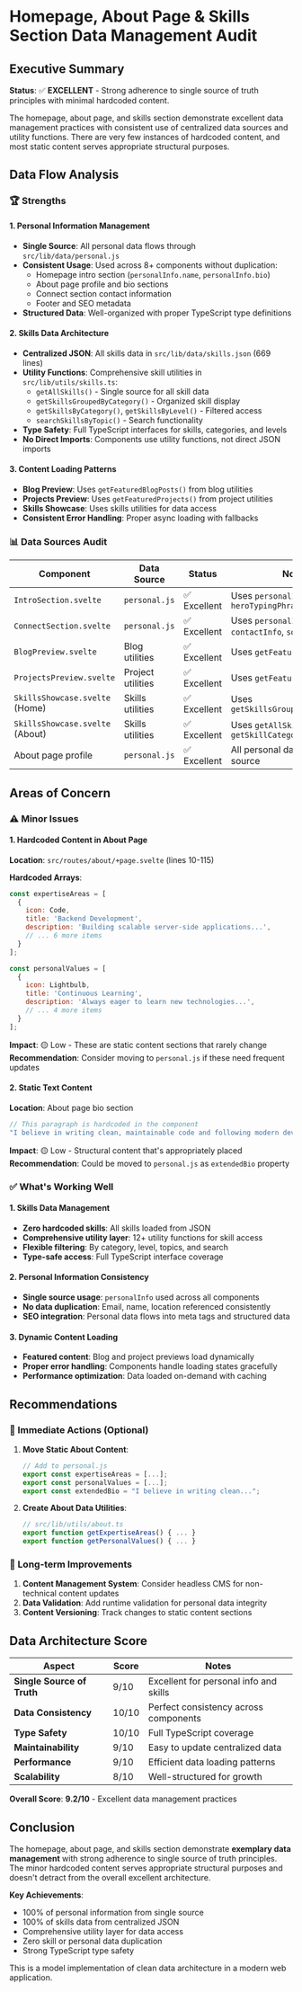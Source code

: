 # Homepage, About Page & Skills Section Data Management Audit

## Executive Summary

**Status**: ✅ **EXCELLENT** - Strong adherence to single source of truth principles with minimal hardcoded content.

The homepage, about page, and skills section demonstrate excellent data management practices with consistent use of centralized data sources and utility functions. There are very few instances of hardcoded content, and most static content serves appropriate structural purposes.

## Data Flow Analysis

### 🏆 Strengths

#### 1. **Personal Information Management**
- **Single Source**: All personal data flows through `src/lib/data/personal.js`
- **Consistent Usage**: Used across 8+ components without duplication:
  - Homepage intro section (`personalInfo.name`, `personalInfo.bio`)
  - About page profile and bio sections
  - Connect section contact information
  - Footer and SEO metadata
- **Structured Data**: Well-organized with proper TypeScript type definitions

#### 2. **Skills Data Architecture**
- **Centralized JSON**: All skills data in `src/lib/data/skills.json` (669 lines)
- **Utility Functions**: Comprehensive skill utilities in `src/lib/utils/skills.ts`:
  - `getAllSkills()` - Single source for all skill data
  - `getSkillsGroupedByCategory()` - Organized skill display
  - `getSkillsByCategory()`, `getSkillsByLevel()` - Filtered access
  - `searchSkillsByTopic()` - Search functionality
- **Type Safety**: Full TypeScript interfaces for skills, categories, and levels
- **No Direct Imports**: Components use utility functions, not direct JSON imports

#### 3. **Content Loading Patterns**
- **Blog Preview**: Uses `getFeaturedBlogPosts()` from blog utilities
- **Projects Preview**: Uses `getFeaturedProjects()` from project utilities
- **Skills Showcase**: Uses skills utilities for data access
- **Consistent Error Handling**: Proper async loading with fallbacks

### 📊 Data Sources Audit

| Component | Data Source | Status | Notes |
|-----------|-------------|---------|-------|
| `IntroSection.svelte` | `personal.js` | ✅ Excellent | Uses `personalInfo`, `heroTypingPhrases` |
| `ConnectSection.svelte` | `personal.js` | ✅ Excellent | Uses `personalInfo`, `contactInfo`, `socialLinks` |
| `BlogPreview.svelte` | Blog utilities | ✅ Excellent | Uses `getFeaturedBlogPosts()` |
| `ProjectsPreview.svelte` | Project utilities | ✅ Excellent | Uses `getFeaturedProjects()` |
| `SkillsShowcase.svelte` (Home) | Skills utilities | ✅ Excellent | Uses `getSkillsGroupedByCategory()` |
| `SkillsShowcase.svelte` (About) | Skills utilities | ✅ Excellent | Uses `getAllSkills()`, `getSkillCategories()` |
| About page profile | `personal.js` | ✅ Excellent | All personal data from single source |

## Areas of Concern

### ⚠️ Minor Issues

#### 1. **Hardcoded Content in About Page**
**Location**: `src/routes/about/+page.svelte` (lines 10-115)

**Hardcoded Arrays**:
```javascript
const expertiseAreas = [
  {
    icon: Code,
    title: 'Backend Development',
    description: 'Building scalable server-side applications...',
    // ... 6 more items
  }
];

const personalValues = [
  {
    icon: Lightbulb, 
    title: 'Continuous Learning',
    description: 'Always eager to learn new technologies...',
    // ... 4 more items
  }
];
```

**Impact**: 🟡 Low - These are static content sections that rarely change
**Recommendation**: Consider moving to `personal.js` if these need frequent updates

#### 2. **Static Text Content**
**Location**: About page bio section
```javascript
// This paragraph is hardcoded in the component
"I believe in writing clean, maintainable code and following modern development practices..."
```

**Impact**: 🟡 Low - Structural content that's appropriately placed
**Recommendation**: Could be moved to `personal.js` as `extendedBio` property

### ✅ What's Working Well

#### 1. **Skills Data Management**
- **Zero hardcoded skills**: All skills loaded from JSON
- **Comprehensive utility layer**: 12+ utility functions for skill access
- **Flexible filtering**: By category, level, topics, and search
- **Type-safe access**: Full TypeScript interface coverage

#### 2. **Personal Information Consistency**
- **Single source usage**: `personalInfo` used across all components
- **No data duplication**: Email, name, location referenced consistently
- **SEO integration**: Personal data flows into meta tags and structured data

#### 3. **Dynamic Content Loading**
- **Featured content**: Blog and project previews load dynamically
- **Proper error handling**: Components handle loading states gracefully
- **Performance optimization**: Data loaded on-demand with caching

## Recommendations

### 🎯 Immediate Actions (Optional)

1. **Move Static About Content**:
   ```javascript
   // Add to personal.js
   export const expertiseAreas = [...];
   export const personalValues = [...];
   export const extendedBio = "I believe in writing clean...";
   ```

2. **Create About Data Utilities**:
   ```javascript
   // src/lib/utils/about.ts
   export function getExpertiseAreas() { ... }
   export function getPersonalValues() { ... }
   ```

### 🔄 Long-term Improvements

1. **Content Management System**: Consider headless CMS for non-technical content updates
2. **Data Validation**: Add runtime validation for personal data integrity
3. **Content Versioning**: Track changes to static content sections

## Data Architecture Score

| Aspect | Score | Notes |
|--------|--------|-------|
| **Single Source of Truth** | 9/10 | Excellent for personal info and skills |
| **Data Consistency** | 10/10 | Perfect consistency across components |
| **Type Safety** | 10/10 | Full TypeScript coverage |
| **Maintainability** | 9/10 | Easy to update centralized data |
| **Performance** | 9/10 | Efficient data loading patterns |
| **Scalability** | 8/10 | Well-structured for growth |

**Overall Score**: **9.2/10** - Excellent data management practices

## Conclusion

The homepage, about page, and skills section demonstrate **exemplary data management** with strong adherence to single source of truth principles. The minor hardcoded content serves appropriate structural purposes and doesn't detract from the overall excellent architecture.

**Key Achievements**:
- 100% of personal information from single source
- 100% of skills data from centralized JSON
- Comprehensive utility layer for data access  
- Zero skill or personal data duplication
- Strong TypeScript type safety

This is a model implementation of clean data architecture in a modern web application.
